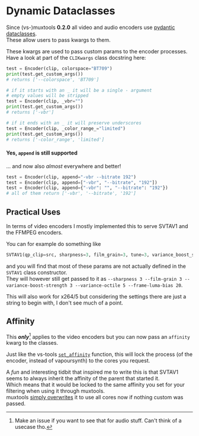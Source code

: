 # Dynamic Dataclasses

Since (vs-)muxtools **0.2.0** all video and audio encoders use [pydantic dataclasses](https://docs.pydantic.dev/latest/concepts/dataclasses/).<br>
These allow users to pass kwargs to them.

These kwargs are used to pass custom params to the encoder processes.<br>
Have a look at part of the `CLIKwargs` class docstring here:
```py
test = Encoder(clip, colorspace="BT709")
print(test.get_custom_args())
# returns ['--colorspace', 'BT709']

# if it starts with an _ it will be a single - argument
# empty values will be stripped
test = Encoder(clip, _vbr="")
print(test.get_custom_args())
# returns ['-vbr']

# if it ends with an _ it will preserve underscores
test = Encoder(clip, _color_range_="limited")
print(test.get_custom_args())
# returns ['-color_range', 'limited']
```

#### Yes, `append` is still supported

... and now also *almost* everywhere and better!

```py
test = Encoder(clip, append="-vbr --bitrate 192")
test = Encoder(clip, append=["-vbr", "--bitrate", "192"])
test = Encoder(clip, append={"-vbr": "", "--bitrate": "192"})
# all of them return ['-vbr', '--bitrate', '192']
```


## Practical Uses

In terms of video encoders I mostly implemented this to serve SVTAV1 and the FFMPEG encoders.

You can for example do something like
```py
SVTAV1(qp_clip=src, sharpness=3, film_grain=3, tune=3, variance_boost_strength=3, variance_octile=5, frame_luma_bias=20)
```
and you will find that most of these params are not actually defined in the `SVTAV1` class constructor.<br>
They will however still get passed to it as `--sharpness 3 --film-grain 3 --variance-boost-strength 3 --variance-octile 5 --frame-luma-bias 20`.

This will also work for x264/5 but considering the settings there are just a string to begin with, I don't see much of a point.

## Affinity

This ***only***[^1] applies to the video encoders but you can now pass an `affinity` kwarg to the classes.

Just like the vs-tools [`set_affinity`](https://jaded-encoding-thaumaturgy.github.io/JET-guide/master/basics/babys-first-script/#affinity-and-memory-allocation) function, this will lock the process (of the encoder, instead of vapoursynth) to the cores you request.

A *fun* and interesting tidbit that inspired me to write this is that SVTAV1 seems to always inherit the affinity of the parent that started it.<br>
Which means that it would be locked to the same affinity you set for your filtering when using it through muxtools.<br>
muxtools [simply overwrites](https://github.com/Jaded-Encoding-Thaumaturgy/vs-muxtools/blob/a077af7ee2efaacd147f0227f8e150ea653f0a04/vsmuxtools/video/encoders/standalone.py#L198-L199) it to use all cores now if nothing custom was passed.

[^1]: Make an issue if you want to see that for audio stuff. Can't think of a usecase tho.